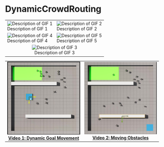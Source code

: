 # DynamicCrowdRouting
<table>
  <tr>
    <td><img src="Videos/Real.gif" alt="Description of GIF 1" /><br>Description of GIF 1</td>
    <td><img src="Videos/OneAgent_Rays.gif" alt="Description of GIF 2" /><br>Description of GIF 2</td>
  </tr>
  <tr>
    <td><img src="Videos/MiddleBlock.gif" alt="Description of GIF 4" /><br>Description of GIF 4</td>
    <td colspan="2"><img src="Videos/MovingObs(2).gif" alt="Description of GIF 5" /><br>Description of GIF 5</td>
  </tr>
  <tr>
     <td colspan="2" style="text-align: center;"><img src="Videos/lane.gif" alt="Description of GIF 3" /><br>Description of GIF 3</td>
  </tr>
</table>
<table>
  <tr>
    <!-- First Image and Description -->
    <td align="center">
      <a href="https://drive.google.com/file/d/1mCdjcRqUc-TE6c4OE4SKSzjM2Wq0iK5i/view">
        <img src="imgs/MovingGoal.jpg" alt="Video 1: Dynamic Goal Movement" width="300"/><br>
        <b>Video 1: Dynamic Goal Movement</b>
      </a>
    </td>
    <!-- Second Image and Description -->
    <td align="center">
      <a href="https://drive.google.com/file/d/1qmMiXIci0RVm7msLzIWMI6Qjqhg3B18o/view">
        <img src="imgs/MovingObs.jpg" alt="Video 2: Moving Obstacles" width="300"/><br>
        <b>Video 2: Moving Obstacles</b>
      </a>
    </td>
  </tr>
</table>



